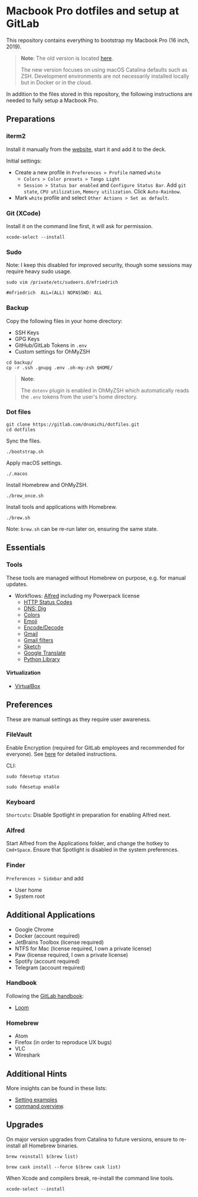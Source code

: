 # Macbook Pro dotfiles and setup at GitLab

This repository contains everything to bootstrap my Macbook Pro (16 inch, 2019).

> **Note**: The old version is located [here](https://github.com/dnsmichi/dotfiles).
>
> The new version focuses on using macOS Catalina defaults such as ZSH.
> Development environments are not necessarily installed locally but in Docker or in the cloud.

In addition to the files stored in this repository, the following
instructions are needed to fully setup a Macbook Pro.


## Preparations

### iterm2

Install it manually from the [website](https://www.iterm2.com/), start it and add it to the deck.

Initial settings:

- Create a new profile in `Preferences > Profile` named `white`
     - `Colors > Color presets > Tango Light`
     - `Session > Status bar enabled` and `Configure Status Bar`. Add `git state`, `CPU utilization`, `Memory utilization`. Click `Auto-Rainbow`.
- Mark `white` profile and select `Other Actions > Set as default`.

### Git (XCode)

Install it on the command line first, it will ask for permission.

```
xcode-select --install
```

### Sudo

Note: I keep this disabled for improved security, though some sessions may require heavy sudo usage.

```
sudo vim /private/etc/sudoers.d/mfriedrich

#mfriedrich  ALL=(ALL) NOPASSWD: ALL
```

### Backup

Copy the following files in your home directory:

* SSH Keys
* GPG Keys
* GitHub/GitLab Tokens in `.env`
* Custom settings for OhMyZSH

```
cd backup/
cp -r .ssh .gnupg .env .oh-my-zsh $HOME/
```

> **Note**:
>
> The `dotenv` plugin is enabled in OhMyZSH which automatically
> reads the `.env` tokens from the user's home directory.

### Dot files

```
git clone https://gitlab.com/dnsmichi/dotfiles.git
cd dotfiles
```

Sync the files.

```
./bootstrap.sh
```

Apply macOS settings.

```
./.macos
```

Install Homebrew and OhMyZSH.

```
./brew_once.sh
```

Install tools and applications with Homebrew.

```
./brew.sh
```

Note: `brew.sh` can be re-run later on, ensuring the same state.

## Essentials

### Tools

These tools are managed without Homebrew on purpose, e.g. for manual updates.

* Workflows: [Alfred](https://www.alfredapp.com/) including my Powerpack license
  * [HTTP Status Codes](https://github.com/ilstar/http_status_code)
  * [DNS: Dig](https://github.com/phallstrom/AlfredDig)
  * [Colors](https://github.com/zenorocha/alfred-workflows#colors-v202--download)
  * [Emoji](https://github.com/carlosgaldino/alfred-emoji-workflow)
  * [Encode/Decode](https://github.com/zenorocha/alfred-workflows#encodedecode-v180--download)
  * [Gmail](https://github.com/fniephaus/alfred-gmail)
  * [Gmail filters](https://github.com/inlet/alfred-workflow-gmail-filters)
  * [Sketch](https://madbitco.github.io/sketchflow/)
  * [Google Translate](https://github.com/xfslove/alfred-google-translate)
  * [Python Library](https://gitlab.com/deanishe/alfred-workflow)


#### Virtualization

* [VirtualBox](https://www.virtualbox.org/wiki/Downloads)


## Preferences

These are manual settings as they require user awareness.

### FileVault

Enable Encryption (required for GitLab employees and recommended for everyone).
See [here](https://support.apple.com/en-us/HT204837) for detailed instructions.

CLI:

```
sudo fdesetup status

sudo fdesetup enable
```


### Keyboard

`Shortcuts`: Disable Spotlight in preparation for enabling Alfred next.

### Alfred

Start Alfred from the Applications folder, and change the hotkey to `Cmd+Space`.
Ensure that Spotlight is disabled in the system preferences.

### Finder

`Preferences > Sidebar` and add

- User home
- System root

## Additional Applications

* Google Chrome
* Docker (account required)
* JetBrains Toolbox (license required)
* NTFS for Mac (license required, I own a private license)
* Paw (license required, I own a private license)
* Spotify (account required)
* Telegram (account required)

### Handbook

Following the [GitLab handbook](https://about.gitlab.com/handbook/tools-and-tips/):

* [Loom](https://www.loom.com/)


### Homebrew

* Atom
* Firefox (in order to reproduce UX bugs)
* VLC
* Wireshark

## Additional Hints

More insights can be found in these lists:

- [Setting examples](https://github.com/mathiasbynens/dotfiles/blob/master/.macos)
- [command overview](https://github.com/herrbischoff/awesome-macos-command-line).


## Upgrades

On major version upgrades from Catalina to future versions, ensure to re-install all Homebrew binaries.

```
brew reinstall $(brew list)

brew cask install --force $(brew cask list)
```

When Xcode and compilers break, re-install the command line tools.

```
xcode-select --install
```
